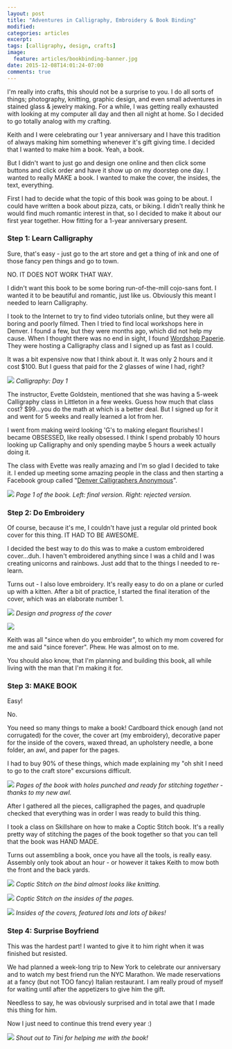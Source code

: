 ```yaml
---
layout: post
title: "Adventures in Calligraphy, Embroidery & Book Binding"
modified:
categories: articles
excerpt:
tags: [calligraphy, design, crafts]
image:
  feature: articles/bookbinding-banner.jpg
date: 2015-12-08T14:01:24-07:00
comments: true
---
```


I'm really into crafts, this should not be a surprise to you. I do all sorts of things; photography, knitting, graphic design, and even small adventures in stained glass & jewelry making. For a while, I was getting really exhausted with looking at my computer all day and then all night at home. So I decided to go totally analog with my crafting. 

Keith and I were celebrating our 1 year anniversary and I have this tradition of always making him something whenever it's gift giving time.  I decided that I wanted to make him a book. Yeah, a book. 

But I didn't want to just go and design one online and then click some buttons and click order and have it show up on my doorstep one day. I wanted to really MAKE a book. I wanted to make the cover, the insides, the text, everything. 

First I had to decide what the topic of this book was going to be about. I could have written a book about pizza, cats, or biking. I didn't really think he would find much romantic interest in that, so I decided to make it about our first year together. How fitting for a 1-year anniversary present. 

### Step 1: Learn Calligraphy

Sure, that's easy - just go to the art store and get a thing of ink and one of those fancy pen things and go to town. 

NO. IT DOES NOT WORK THAT WAY.

I didn't want this book to be some boring run-of-the-mill cojo-sans font. I wanted it to be beautiful and romantic, just like us. Obviously this meant I needed to learn Calligraphy. 

I took to the Internet to try to find video tutorials online, but they were all boring and poorly filmed. Then I tried to find local workshops here in Denver. I found a few, but they were months ago, which did not help my cause. When I thought there was no end in sight, I found [Wordshop Paperie](http://wordshopdenver.com/). They were hosting a Calligraphy class and I signed up as fast as I could. 

It was a bit expensive now that I think about it. It was only 2 hours and it cost $100. But I guess that paid for the 2 glasses of wine I had, right? 

![](/images/articles/bookbinding-calligraphy1.jpg)
_Calligraphy: Day 1_

The instructor, Evette Goldstein, mentioned that she was having a 5-week Calligraphy class in Littleton in a few weeks. Guess how much that class cost? $99...you do the math at which is a better deal. But I signed up for it and went for 5 weeks and really learned a lot from her. 

I went from making weird looking 'G's to making elegant flourishes! I became OBSESSED, like really obsessed. I think I spend probably 10 hours looking up Calligraphy and only spending maybe 5 hours a week actually doing it. 

The class with Evette was really amazing and I'm so glad I decided to take it. I ended up meeting some amazing people in the class and then starting a Facebook group called "[Denver Calligraphers Anonymous](https://www.facebook.com/groups/1630957933819468/)". 

![](/images/articles/bookbinding-calligraphy2.jpg)
_Page 1 of the book. Left: final version. Right: rejected version._

### Step 2: Do Embroidery

Of course, because it's me, I couldn't have just a regular old printed book cover for this thing. IT HAD TO BE AWESOME.

I decided the best way to do this was to make a custom embroidered cover...duh. I haven't embroidered anything since I was a child and I was creating unicorns and rainbows. Just add that to the things I needed to re-learn. 

Turns out - I also love embroidery. It's really easy to do on a plane or curled up with a kitten. After a bit of practice, I started the final iteration of the cover, which was an elaborate number 1. 

![](/images/articles/bookbinding-cover.jpg)
_Design and progress of the cover_

![](/images/articles/bookbinding-cover-final.jpg)

Keith was all "since when do you embroider", to which my mom covered for me and said "since forever". Phew. He was almost on to me. 

You should also know, that I'm planning and building this book, all while living with the man that I'm making it for. 

### Step 3: MAKE BOOK

Easy! 

No.

You need so many things to make a book! Cardboard thick enough (and not corrugated) for the cover, the cover art (my embroidery), decorative paper for the inside of the covers, waxed thread, an upholstery needle, a bone folder, an awl,  and paper for the pages.

I had to buy 90% of these things, which made explaining my "oh shit I need to go to the craft store" excursions difficult. 

![](/images/articles/bookbinding-awl.jpg)
_Pages of the book with holes punched and ready for stitching together - thanks to my new awl._

After I gathered all the pieces, calligraphed the pages, and quadruple checked that everything was in order I was ready to build this thing. 

I took a class on Skillshare on how to make a Coptic Stitch book. It's a really pretty way of stitching the pages of the book together so that you can tell that the book was HAND MADE. 

Turns out assembling a book, once you have all the tools, is really easy. Assembly only took about an hour - or however it takes Keith to mow both the front and the back yards. 

![](/images/articles/bookbinding-coptic-bind.jpg)
_Coptic Stitch on the bind almost looks like knitting._

![](/images/articles/bookbinding-coptic.jpg)
_Coptic Stitch on the insides of the pages._

![](/images/articles/bookbinding-covers.jpg)
_Insides of the covers, featured lots and lots of bikes!_

### Step 4: Surprise Boyfriend

This was the hardest part! I wanted to give it to him right when it was finished but resisted. 

We had planned a week-long trip to New York to celebrate our anniversary and to watch my best friend run the NYC Marathon. We made reservations at a fancy (but not TOO fancy) Italian restaurant. I am really proud of myself for waiting until after the appetizers to give him the gift. 

Needless to say, he was obviously surprised and in total awe that I made this thing for him. 

Now I just need to continue this trend every year :) 


![](/images/articles/bookbinding-tini.jpg)
_Shout out to Tini for helping me with the book!_